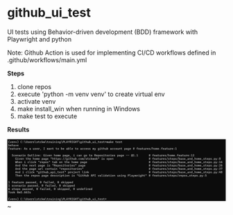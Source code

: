 # github_ui_test

UI tests using Behavior-driven development (BDD) framework with Playwright and python

Note: Github Action is used for implementing CI/CD workflows defined in .github/workflows/main.yml

**Steps**

1. clone repos
2. execute 'python -m venv venv' to create virtual env
3. activate venv
4. make install_win when running in Windows
5. make test to execute

**Results**

![screenhsot](results/github_ui_results.jpg)
~                                                

